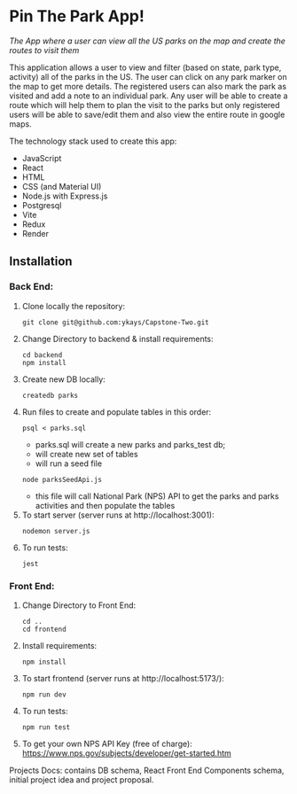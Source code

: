 # Pin The Park App!

_The App where a user can view all the US parks on the map and create the routes to visit them_

This application allows a user to view and filter (based on state, park type, activity) all of the parks in the US. The user can click on any park marker on the map to get more details. The registered users can also mark the park as visited and add a note to an individual park.
Any user will be able to create a route which will help them to plan the visit to the parks but only registered users will be able to save/edit them and also view the entire route in google maps.

The technology stack used to create this app:

- JavaScript
- React
- HTML
- CSS (and Material UI)
- Node.js with Express.js
- Postgresql
- Vite
- Redux
- Render

## Installation

### Back End:

1. Clone locally the repository:
   ```
   git clone git@github.com:ykays/Capstone-Two.git
   ```
2. Change Directory to backend & install requirements:
   ```
   cd backend
   npm install
   ```
3. Create new DB locally:
   ```
   createdb parks
   ```
4. Run files to create and populate tables in this order:
   ```
   psql < parks.sql
   ```
   - parks.sql will create a new parks and parks_test db;
   - will create new set of tables
   - will run a seed file
   ```
   node parksSeedApi.js
   ```
   - this file will call National Park (NPS) API to get the parks and parks activities and then populate the tables
5. To start server (server runs at http://localhost:3001):
   ```
   nodemon server.js
   ```
6. To run tests:
   ```
   jest
   ```

### Front End:

1. Change Directory to Front End:
   ```
   cd ..
   cd frontend
   ```
2. Install requirements:
   ```
   npm install
   ```
3. To start frontend (server runs at http://localhost:5173/):
   ```
   npm run dev
   ```
4. To run tests:
   ```
   npm run test
   ```
5. To get your own NPS API Key (free of charge): https://www.nps.gov/subjects/developer/get-started.htm

Projects Docs: contains DB schema, React Front End Components schema, initial project idea and project proposal.

